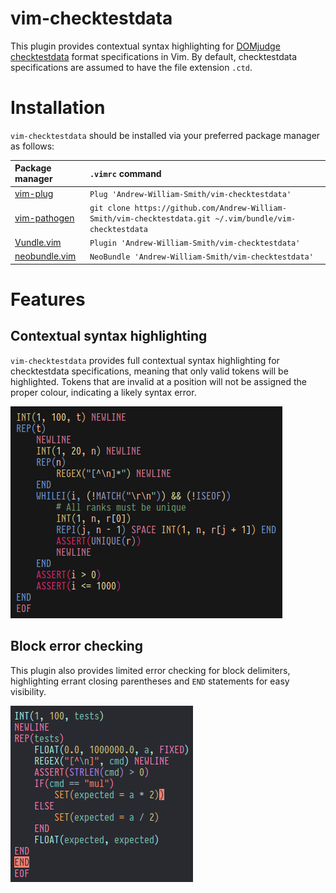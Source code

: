 # vim-checktestdata

This plugin provides contextual syntax highlighting for [DOMjudge checktestdata](https://www.domjudge.org/checktestdata) format specifications in Vim.
By default, checktestdata specifications are assumed to have the file extension `.ctd`.

# Installation

`vim-checktestdata` should be installed via your preferred package manager as follows:

| Package manager | `.vimrc` command |
|:----------------|:-----------------|
| [vim-plug](https://github.com/junegunn/vim-plug) | `Plug 'Andrew-William-Smith/vim-checktestdata'` |
| [vim-pathogen](https://github.com/tpope/vim-pathogen) | `git clone https://github.com/Andrew-William-Smith/vim-checktestdata.git ~/.vim/bundle/vim-checktestdata` |
| [Vundle.vim](https://github.com/VundleVim/Vundle.vim) | `Plugin 'Andrew-William-Smith/vim-checktestdata'` |
| [neobundle.vim](https://github.com/Shougo/neobundle.vim) | `NeoBundle 'Andrew-William-Smith/vim-checktestdata'` |

# Features
## Contextual syntax highlighting

`vim-checktestdata` provides full contextual syntax highlighting for checktestdata specifications, meaning that only valid tokens will be highlighted.
Tokens that are invalid at a position will not be assigned the proper colour, indicating a likely syntax error.

![](https://raw.githubusercontent.com/Andrew-William-Smith/vim-checktestdata/master/screenshots/syntax-correct.png)

## Block error checking

This plugin also provides limited error checking for block delimiters, highlighting errant closing parentheses and `END` statements for easy visibility.

![](https://raw.githubusercontent.com/Andrew-William-Smith/vim-checktestdata/master/screenshots/syntax-errors.png)

